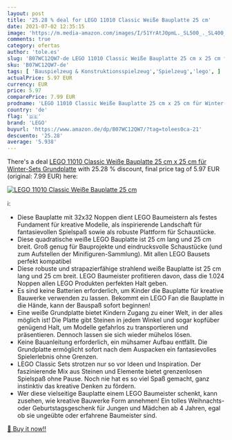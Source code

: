 ```yaml
---
layout: post
title: '25.28 % deal for LEGO 11010 Classic Weiße Bauplatte 25 cm'
date: 2021-07-02 12:35:15
image: 'https://m.media-amazon.com/images/I/51YrAtJ0pmL._SL500_._SL400_.jpg'
comments: true
category: ofertas
author: 'tole.es'
slug: 'B07WC12QW7-de LEGO 11010 Classic Weiße Bauplatte 25 cm x 25 cm für...'
sku: 'B07WC12QW7-de'
tags: [ 'Bauspielzeug & Konstruktionsspielzeug','Spielzeug','lego', ]
actualPrice: 5.97 EUR
currency: EUR
price: 5.97
comparePrice: 7.99 EUR
prodname: 'LEGO 11010 Classic Weiße Bauplatte 25 cm x 25 cm für Winter-Sets  Grundplatte'
country: 'de'
flag: '🇩🇪'
brand: 'LEGO'
buyurl: 'https://www.amazon.de/dp/B07WC12QW7/?tag=tolees0ca-21'
descuento: '25.28'
average: '5.938'
---
```


There's a deal [LEGO 11010 Classic Weiße Bauplatte 25 cm x 25 cm für Winter-Sets  Grundplatte](https://www.amazon.de/dp/B07WC12QW7/?tag=tolees0ca-21)  with  25.28 % discount, final price tag of  5.97 EUR (original: 7.99 EUR) here:

[![LEGO 11010 Classic Weiße Bauplatte 25 cm](https://m.media-amazon.com/images/I/51YrAtJ0pmL._SL500_._SL400_.jpg)](https://www.amazon.de/dp/B07WC12QW7/?tag=tolees0ca-21)

ℹ️:

- Diese Bauplatte mit 32x32 Noppen dient LEGO Baumeistern als festes Fundament für kreative Modelle, als inspirierende Landschaft für fantasievollen Spielspaß sowie als robuste Plattform für Schaustücke.
- Diese quadratische weiße LEGO Bauplatte ist 25 cm lang und 25 cm breit. Groß genug für Bauprojekte und eindrucksvolle Schaustücke (und zum Aufstellen der Minifiguren-Sammlung). Mit allen LEGO Bausets perfekt kompatibel
- Diese robuste und strapazierfähige strahlend weiße Bauplatte ist 25 cm lang und 25 cm breit. LEGO Baumeister profitieren davon, dass die 1.024 Noppen allen LEGO Produkten perfekten Halt geben.
- Es sind keine Batterien erforderlich, um Kinder die Bauplatte für kreative Bauwerke verwenden zu lassen. Bekommt ein LEGO Fan die Bauplatte in die Hände, kann der Bauspaß sofort beginnen!
- Eine weiße Grundplatte bietet Kindern Zugang zu einer Welt, in der alles möglich ist! Die Platte gibt Steinen in jedem Winkel und sogar kopfüber genügend Halt, um Modelle gefahrlos zu transportieren und präsentieren. Dennoch lassen sie sich wieder mühelos lösen.
- Keine Bauanleitung erforderlich, ein mühsamer Aufbau entfällt. Die Grundplatte ermöglicht sofort nach dem Auspacken ein fantasievolles Spielerlebnis ohne Grenzen.
- LEGO Classic Sets strotzen nur so vor Ideen und Inspiration. Der faszinierende Mix aus Steinen und Elemente bietet grenzenlosen Spielspaß ohne Pause. Noch nie hat es so viel Spaß gemacht, ganz instinktiv das kreative Denken zu fördern.
- Wer diese vielseitige Bauplatte einem LEGO Baumeister schenkt, kann zusehen, wie kreative Bauwerke Form annehmen! Ein tolles Weihnachts- oder Geburtstagsgeschenk für Jungen und Mädchen ab 4 Jahren, egal ob sie ungeübte oder erfahrene Baumeister sind.

[🛒 Buy it now!!](https://www.amazon.de/dp/B07WC12QW7/?tag=tolees0ca-21)
